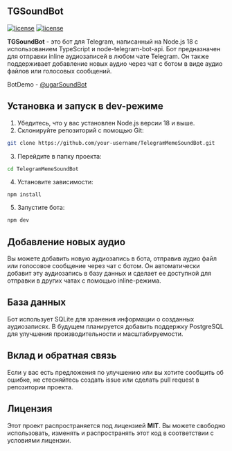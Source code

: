 ## TGSoundBot
<a href="https://github.com/rishz/URL-Shortener/blob/master/LICENSE"><img src="https://img.shields.io/badge/License-MIT-red.svg" alt="license"/></a>
<a href="https://github.com/rishz/URL-Shortener/blob/master/LICENSE"><img src="https://img.shields.io/badge/version-2.0.0-blue" alt="license"/></a>

**TGSoundBot** - это бот для Telegram, написанный на Node.js 18 с использованием TypeScript и node-telegram-bot-api. Бот предназначен для отправки inline аудиозаписей в любом чате Telegram. Он также поддерживает добавление новых аудио через чат с ботом в виде аудио файлов или голосовых сообщений.

BotDemo - [@ugarSoundBot](https://t.me/ugarSoundBot)

## Установка и запуск в dev-режиме 
1. Убедитесь, что у вас установлен Node.js версии 18 и выше.
2. Склонируйте репозиторий с помощью Git:
```bash
git clone https://github.com/your-username/TelegramMemeSoundBot.git
```

3. Перейдите в папку проекта:
```bash
cd TelegramMemeSoundBot
```

4. Установите зависимости:
```
npm install
```

5. Запустите бота:
```sql
npm dev
```

## Добавление новых аудио
Вы можете добавить новую аудиозапись в бота, отправив аудио файл или голосовое сообщение через чат с ботом. Он автоматически добавит эту аудиозапись в базу данных и сделает ее доступной для отправки в других чатах с помощью inline-режима.

## База данных
Бот использует SQLite для хранения информации о созданных аудиозаписях. В будущем планируется добавить поддержку PostgreSQL для улучшения производительности и масштабируемости.

## Вклад и обратная связь
Если у вас есть предложения по улучшению или вы хотите сообщить об ошибке, не стесняйтесь создать issue или сделать pull request в репозитории проекта.

## Лицензия
Этот проект распространяется под лицензией **MIT**. Вы можете свободно использовать, изменять и распространять этот код в соответствии с условиями лицензии.